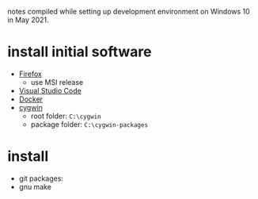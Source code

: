notes compiled while setting up development environment on Windows 10 in May 2021.

# install initial software

- [Firefox](https://www.mozilla.org/en-US/firefox/all/#product-desktop-release)  
  + use MSI release
- [Visual Studio Code](https://code.visualstudio.com/)  
- [Docker](https://docs.docker.com/get-docker/)  
- [cygwin](https://cygwin.com/cygwin-ug-net/setup-net.html#internet-setup)
  + root folder: `C:\cygwin`
  + package folder: `C:\cygwin-packages`

# install 
- git
packages:
- gnu make
